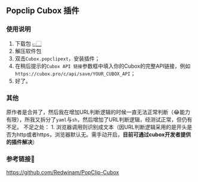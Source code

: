 ## Popclip Cubox 插件

### 使用说明

1. 下载包 [👉🏻](https://github.com/iRubbish/PopClip-Cubox/releases/download/0.0.1/Cubox.popclipext.zip)
2. 解压软件包
3. 双击`Cubox.popclipext`，安装插件；
4. 在稍后提示的`Cubox API 链接`参数框中填入你的Cubox的完整API链接，例如`https://cubox.pro/c/api/save/YOUR_CUBOX_API`；
5. 好了。

### 其他

原作者是合并了，然后我在增加URL判断逻辑的时候一直无法正常判断（😂能力有限），所我又拆分了`yaml`与`sh`，然后增加了URL判断逻辑，经测试正常，但仍有不足。
不足之处： 1. 浏览器调用则识别成文本（因URL判断逻辑采用的是开头是否为http或者https，浏览器默认无。需手动开启，**目前可通过cubox开发者提供的插件解决**）

### 参考链接🔗

https://github.com/Redwinam/PopClip-Cubox
